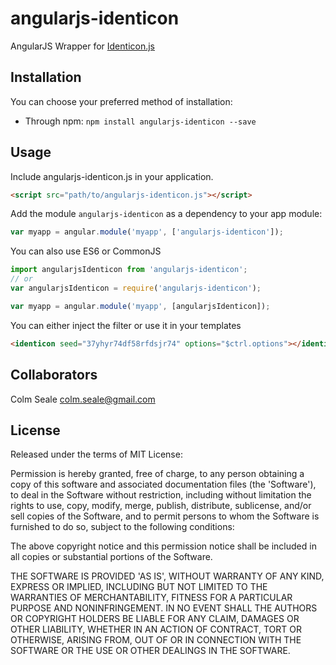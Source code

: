 # angularjs-identicon
AngularJS Wrapper for [Identicon.js](https://github.com/visionmedia/identicon.js) 

Installation
------------

You can choose your preferred method of installation:
* Through npm: `npm install angularjs-identicon --save`

Usage
-----
Include angularjs-identicon.js in your application.

```html
<script src="path/to/angularjs-identicon.js"></script>
```
Add the module `angularjs-identicon` as a dependency to your app module:

```js
var myapp = angular.module('myapp', ['angularjs-identicon']);
```

You can also use ES6 or CommonJS
```js
import angularjsIdenticon from 'angularjs-identicon';
// or
var angularjsIdenticon = require('angularjs-identicon');

var myapp = angular.module('myapp', [angularjsIdenticon]);
```

You can either inject the filter or use it in your templates
```html
<identicon seed="37yhyr74df58rfdsjr74" options="$ctrl.options"></identicon>
```

Collaborators
------------

Colm Seale <colm.seale@gmail.com>

License
----

Released under the terms of MIT License:

Permission is hereby granted, free of charge, to any person obtaining
a copy of this software and associated documentation files (the
'Software'), to deal in the Software without restriction, including
without limitation the rights to use, copy, modify, merge, publish,
distribute, sublicense, and/or sell copies of the Software, and to
permit persons to whom the Software is furnished to do so, subject to
the following conditions:

The above copyright notice and this permission notice shall be
included in all copies or substantial portions of the Software.

THE SOFTWARE IS PROVIDED 'AS IS', WITHOUT WARRANTY OF ANY KIND,
EXPRESS OR IMPLIED, INCLUDING BUT NOT LIMITED TO THE WARRANTIES OF
MERCHANTABILITY, FITNESS FOR A PARTICULAR PURPOSE AND NONINFRINGEMENT.
IN NO EVENT SHALL THE AUTHORS OR COPYRIGHT HOLDERS BE LIABLE FOR ANY
CLAIM, DAMAGES OR OTHER LIABILITY, WHETHER IN AN ACTION OF CONTRACT,
TORT OR OTHERWISE, ARISING FROM, OUT OF OR IN CONNECTION WITH THE
SOFTWARE OR THE USE OR OTHER DEALINGS IN THE SOFTWARE.
